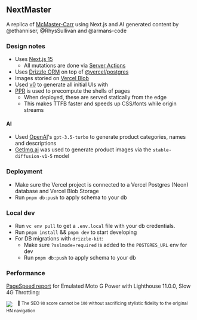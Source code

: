## NextMaster

A  replica of [McMaster-Carr](https://www.mcmaster.com/) using Next.js and AI generated content by @ethanniser, @RhysSullivan and @armans-code

### Design notes

- Uses [Next.js 15](https://nextjs.org/)
  - All mutations are done via [Server Actions](https://nextjs.org/docs/app/building-your-application/data-fetching/server-actions-and-mutations)
- Uses [Drizzle ORM](https://orm.drizzle.team/docs/overview) on top of [@vercel/postgres](https://vercel.com/docs/storage/vercel-postgres)
- Images storied on [Vercel Blob](https://vercel.com/docs/storage/vercel-blob)
- Used [v0](https://v0.dev) to generate all initial UIs with
- [PPR](https://vercel.com/blog/partial-prerendering-with-next-js-creating-a-new-default-rendering-model) is used to precompute the shells of pages
  - When deployed, these are served statically from the edge
  - This makes TTFB faster and speeds up CSS/fonts while origin streams

#### AI

- Used [OpenAI](https://openai.com)'s `gpt-3.5-turbo` to generate product categories, names and descriptions
- [GetImg.ai](https://getimg.ai) was used to generate product images via the `stable-diffusion-v1-5` model

### Deployment

- Make sure the Vercel project is connected to a Vercel Postgres (Neon) database and Vercel Blob Storage
- Run `pnpm db:push` to apply schema to your db

### Local dev

- Run `vc env pull` to get a `.env.local` file with your db credentials.
- Run `pnpm install` && `pnpm dev` to start developing
- For DB migrations with `drizzle-kit`:
  - Make sure `?sslmode=required` is added to the `POSTGRES_URL` env for dev
  - Run `pnpm db:push` to apply schema to your db

### Performance

[PageSpeed report](https://pagespeed.web.dev/analysis/https-next-ai-news-vercel-app/x55es0m0ya?form_factor=mobile) for Emulated Moto G Power with Lighthouse 11.0.0, Slow 4G Throttling:

[![](https://h2rsi9anqnqbkvkf.public.blob.vercel-storage.com/perf-LAbwq5HsiimvbRrNSUV9JAGCATsBMs.png)](https://pagespeed.web.dev/analysis/https-next-ai-news-vercel-app/x55es0m0ya?form_factor=mobile)
<sup>&nbsp;&nbsp;&nbsp;💩 The SEO `98` score cannot be `100` without sacrificing stylistic fidelity to the original HN navigation</sup>

